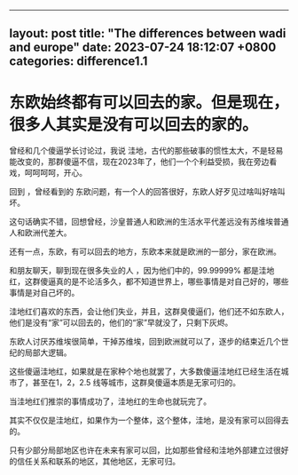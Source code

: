 
---
layout: post
title: "The differences between wadi and europe"
date: 2023-07-24 18:12:07 +0800
categories: difference1.1
---

# 东欧始终都有可以回去的家。但是现在，很多人其实是没有可以回去的家的。  


曾经和几个傻逼学长讨论过，我说 洼地，古代的那些破事的惯性太大，不是轻易能改变的，那群傻逼不信，现在2023年了，他们一个个利益受损，我在旁边看戏，呵呵呵呵，开心。  

回到 ，曾经看到的 东欧问题，有一个人的回答很好，东欧人好歹见过啥叫好啥叫坏。

这句话确实不错，回想曾经，沙皇普通人和欧洲的生活水平代差远没有苏维埃普通人和欧洲代差大。

还有一点，东欧，有可以回去的地方，东欧本来就是欧洲的一部分，家在欧洲。



和朋友聊天，聊到现在很多失业的人 ，因为他们中的，99.99999% 都是洼地红，这群傻逼真的是不论活多久，都不知道世界上，哪些事情是对自己好的，哪些事情是对自己坏的。  

洼地红们喜欢的东西，会让他们失业，并且，这群臭傻逼们，他们还不如东欧人，他们是没有“家”可以回去的，他们的“家”早就没了，只剩下灰烬。

东欧人讨厌苏维埃很简单，干掉苏维埃，回到欧洲就可以了，逐步的结束近几个世纪的局部大逻辑。  

这些傻逼洼地红，如果就是在家种个地也就罢了，大多数傻逼洼地红已经生活在城市了，甚至在1，2，2.5 线等城市，这群臭傻逼本质是无家可归的。

当洼地红们推崇的事情成功了，洼地红的生命也就玩完了。

其实不仅仅是洼地红，如果作为一个整体，这个整体，洼地，是没有家可以回得去的。

只有少部分局部地区也许在未来有家可以回，比如那些曾经和洼地外部建立过很好的信任关系和联系的地区，其他地区，无家可归。







